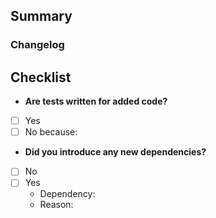 ## Summary
<!-- What are the changes supposed to accomplish? -->

### Changelog
<!-- Describe the updates to accomplish the above changes. -->

## Checklist
* **Are tests written for added code?**
<!-- If not, why not? -->
- [ ] Yes
- [ ] No because:

* **Did you introduce any new dependencies?**
<!-- If so, which ones? -->
- [ ] No
- [ ] Yes
  - Dependency:
  - Reason:

